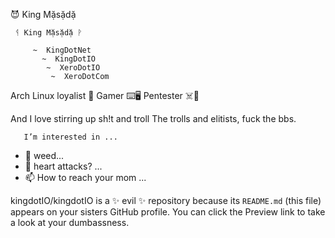 😈 King Mặsặdặ

     ᛩ King Mặsặdặ ᚹ

         ~  KingDotNet
           ~  KingDotIO
            ~  XeroDotIO
             ~  XeroDotCom

Arch Linux loyalist 🖤
Gamer ⌨️🖥️
Pentester ☠️🔑


And I love stirring up sh!t and troll
  The trolls and elitists, fuck the bbs.


       I’m interested in ...
- 🌱 weed...
- 💞️ heart attacks?  ...
- 📫 How to reach your mom ...

kingdotIO/kingdotIO is a ✨ evil ✨ repository because its `README.md` (this file) appears on your sisters GitHub profile.
You can click the Preview link to take a look at your dumbassness.
